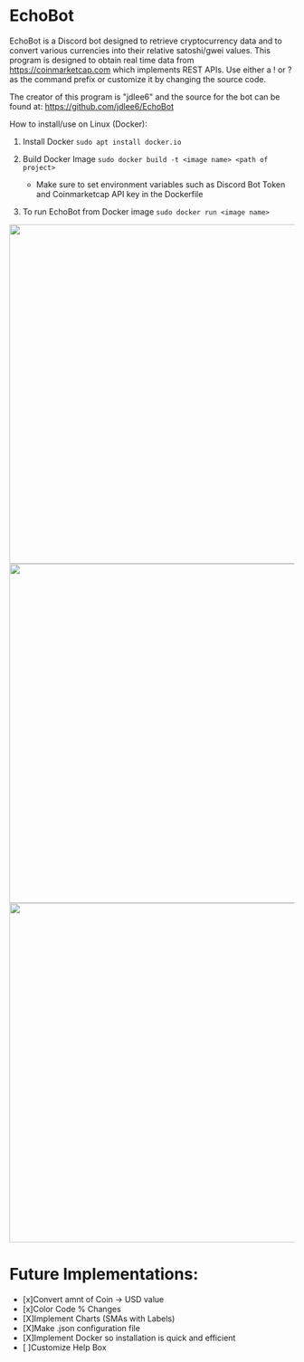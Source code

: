 # EchoBot

EchoBot is a Discord bot designed to retrieve cryptocurrency data and to convert various currencies into their relative satoshi/gwei values. This program is designed to obtain real time data from https://coinmarketcap.com which implements REST APIs. Use either a ! or ? as the command prefix or customize it by changing the source code.

The creator of this program is "jdlee6" and the source for the bot can be found at: https://github.com/jdlee6/EchoBot

How to install/use on Linux (Docker):
1. Install Docker `sudo apt install docker.io`

2. Build Docker Image `sudo docker build -t <image name> <path of project>`
   - Make sure to set environment variables such as Discord Bot Token and Coinmarketcap API key in the Dockerfile

3. To run EchoBot from Docker image `sudo docker run <image name>`

<img src="https://imgur.com/zdAwQlA.png" width="600">

<img src="https://imgur.com/QUE3Nf4.png" width="600">

<img src="https://imgur.com/EN8ZDty.png" width="600">

# Future Implementations:

- [x]Convert amnt of Coin -> USD value
- [x]Color Code % Changes
- [X]Implement Charts (SMAs with Labels)
- [X]Make .json configuration file 
- [X]Implement Docker so installation is quick and efficient
- [ ]Customize Help Box

